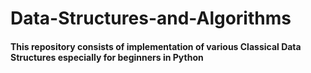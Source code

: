 # Data-Structures-and-Algorithms
#### This repository consists of implementation of various Classical Data Structures especially for beginners in Python

